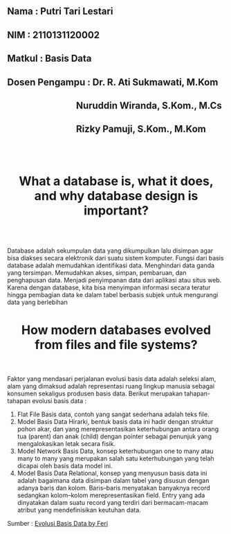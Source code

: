 ## Nama           : Putri Tari Lestari
## NIM            : 2110131120002
## Matkul         : Basis Data
## Dosen Pengampu : Dr. R. Ati Sukmawati, M.Kom
<h2>&nbsp &nbsp &nbsp &nbsp &nbsp &nbsp &nbsp &nbsp &nbsp &nbsp &nbsp &nbsp &nbsp &nbsp &nbsp &nbsp Nuruddin Wiranda, S.Kom., M.Cs</h2>
<h2>&nbsp &nbsp &nbsp &nbsp &nbsp &nbsp &nbsp &nbsp &nbsp &nbsp &nbsp &nbsp &nbsp &nbsp &nbsp &nbsp Rizky Pamuji, S.Kom., M.Kom</h2>

<br>
<br>
<h1 align=center>What a database is, what it does, and why database design is important?</h1>
<br>
<br>

Database adalah sekumpulan data yang dikumpulkan lalu disimpan agar bisa diakses secara elektronik dari suatu sistem komputer. Fungsi dari basis database adalah memudahkan identifikasi data. Menghindari data ganda yang tersimpan. Memudahkan akses, simpan, pembaruan, dan penghapusan data. Menjadi penyimpanan data dari aplikasi atau situs web. Karena dengan database, kita bisa menyimpan informasi secara teratur hingga pembagian data ke dalam tabel berbasis subjek untuk mengurangi data yang berlebihan

<h1 align=center>How modern databases evolved from files and file systems?</h1>
<br>
<br>
Faktor yang mendasari perjalanan evolusi basis data adalah seleksi alam, alam yang dimaksud adalah representasi ruang lingkup manusia sebagai konsumen sekaligus produsen basis data. Berikut merupakan tahapan-tahapan evolusi basis data :

1. Flat File Basis data, contoh yang sangat sederhana adalah teks file.
2. Model Basis Data Hirarki, bentuk basis data ini hadir dengan struktur pohon akar, dan yang merepresentasikan keterhubungan antara orang tua (parent) dan anak (child) dengan pointer sebagai penunjuk yang mengalokasikan letak secara fisik.
3. Model Network Basis Data, konsep keterhubungan one to many atau many to many yang merupakan salah satu keterhubungan yang telah dicapai oleh basis data model ini.
4. Model Basis Data Relational, konsep yang menyusun basis data ini adalah bagaimana data disimpan dalam tabel yang disusun dengan adanya baris dan kolom. Baris–baris menyatakan banyaknya record sedangkan kolom–kolom merepresentasikan field. Entry yang ada dinyatakan dalam suatu record yang terdiri dari bermacam-macam atribut yang mendefinisikan keutuhan data.

Sumber :
<a href="https://jurnal.likmi.ac.id/Jurnal/3_2006/Evolusi_Basis_Data_feri_.pdf">Evolusi Basis Data by Feri</a>
